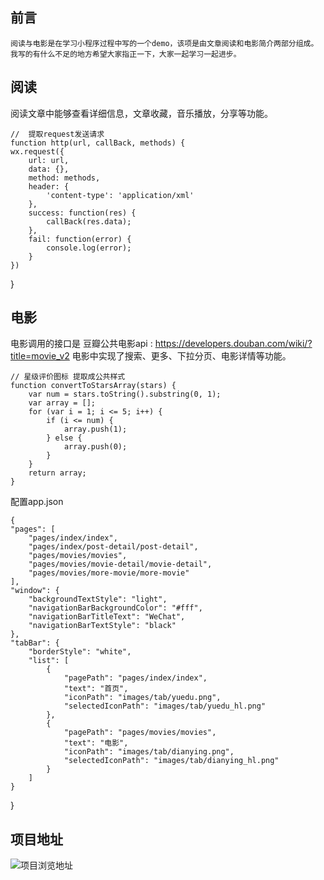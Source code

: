 ## 前言
    阅读与电影是在学习小程序过程中写的一个demo，该项是由文章阅读和电影简介两部分组成。我写的有什么不足的地方希望大家指正一下，大家一起学习一起进步。
## 阅读
阅读文章中能够查看详细信息，文章收藏，音乐播放，分享等功能。
    
    //  提取request发送请求
    function http(url, callBack, methods) {
    wx.request({
        url: url,
        data: {},
        method: methods,
        header: {
            'content-type': 'application/xml'
        },
        success: function(res) {
            callBack(res.data);
        },
        fail: function(error) {
            console.log(error);
        }
    })
}

## 电影
   电影调用的接口是 豆瓣公共电影api :  https://developers.douban.com/wiki/?title=movie_v2
   电影中实现了搜索、更多、下拉分页、电影详情等功能。
   
   
   
    // 星级评价图标 提取成公共样式 
    function convertToStarsArray(stars) {
        var num = stars.toString().substring(0, 1);
        var array = [];
        for (var i = 1; i <= 5; i++) {
            if (i <= num) {
                array.push(1);
            } else {
                array.push(0);
            }
        }
        return array;
    }
    
配置app.json

    {
    "pages": [
        "pages/index/index",
        "pages/index/post-detail/post-detail",
        "pages/movies/movies",
        "pages/movies/movie-detail/movie-detail",
        "pages/movies/more-movie/more-movie"
    ],
    "window": {
        "backgroundTextStyle": "light",
        "navigationBarBackgroundColor": "#fff",
        "navigationBarTitleText": "WeChat",
        "navigationBarTextStyle": "black"
    },
    "tabBar": {
        "borderStyle": "white",
        "list": [
            {
                "pagePath": "pages/index/index",
                "text": "首页",
                "iconPath": "images/tab/yuedu.png",
                "selectedIconPath": "images/tab/yuedu_hl.png"
            },
            {
                "pagePath": "pages/movies/movies",
                "text": "电影",
                "iconPath": "images/tab/dianying.png",
                "selectedIconPath": "images/tab/dianying_hl.png"
            }
        ]
    }
}

## 项目地址
   ![项目浏览地址](http://p9mrpjx2c.bkt.clouddn.com/video.jpg)

